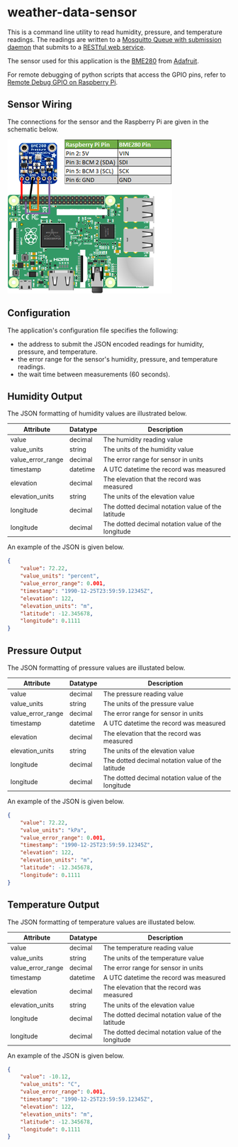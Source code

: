 
# weather-data-sensor
This is a command line utility to read humidity, pressure, and temperature readings. The readings are written to a [Mosquitto Queue with submission daemon](https://github.com/Fyzel/weather-data-daemon) that submits to a  [RESTful web service](https://github.com/Fyzel/weather-data-api).

The sensor used for this application is the [BME280](https://cdn-shop.adafruit.com/datasheets/BST-BME280_DS001-10.pdf) from [Adafruit](http://adafru.it/2652).

For remote debugging of python scripts that access the GPIO pins, refer to [Remote Debug GPIO on Raspberry Pi](https://nathanpjones.com/2016/02/remote-debug-gpio-on-raspberry-pi/).


## Sensor Wiring
The connections for the sensor and the Raspberry Pi are given in the schematic below.

![Wiring Schematic](https://github.com/Fyzel/weather-data-sensor/blob/master/images/schematic.png?raw=true)


## Configuration

The application's configuration file specifies the following:
* the address to submit the JSON encoded readings for humidity, pressure, and temperature.
* the error range for the sensor's humidity, pressure, and temperature readings.
* the wait time between measurements (60 seconds).


## Humidity Output

The JSON formatting of humidity values are illustrated below.

| Attribute         | Datatype | Description                                        |
| ----------------- | -------- | -------------------------------------------------- |
| value             | decimal  | The humidity reading value                         |
| value_units       | string   | The units of the humidity value                    |
| value_error_range | decimal  | The error range for sensor in units                |
| timestamp         | datetime | A UTC datetime the record was measured             |
| elevation         | decimal  | The elevation that the record was measured         |
| elevation_units   | string   | The units of the elevation value                   |
| longitude         | decimal  | The dotted decimal notation value of the latitude  |
| longitude         | decimal  | The dotted decimal notation value of the longitude |


An example of the JSON is given below.

```JSON
{
    "value": 72.22,
    "value_units": "percent",
    "value_error_range": 0.001,
    "timestamp": "1990-12-25T23:59:59.12345Z",
    "elevation": 122,
    "elevation_units": "m",
    "latitude": -12.345678,
    "longitude": 0.1111
}
```


## Pressure Output

The JSON formatting of pressure values are illustated below.

| Attribute         | Datatype | Description                                        |
| ----------------- | -------- | -------------------------------------------------- |
| value             | decimal  | The pressure reading value                         |
| value_units       | string   | The units of the pressure value                    |
| value_error_range | decimal  | The error range for sensor in units                |
| timestamp         | datetime | A UTC datetime the record was measured             |
| elevation         | decimal  | The elevation that the record was measured         |
| elevation_units   | string   | The units of the elevation value                   |
| longitude         | decimal  | The dotted decimal notation value of the latitude  |
| longitude         | decimal  | The dotted decimal notation value of the longitude |


An example of the JSON is given below.

```JSON
{
    "value": 72.22,
    "value_units": "kPa",
    "value_error_range": 0.001,
    "timestamp": "1990-12-25T23:59:59.12345Z",
    "elevation": 122,
    "elevation_units": "m",
    "latitude": -12.345678,
    "longitude": 0.1111
}
```


## Temperature Output

The JSON formatting of temperature values are illustated below.

| Attribute         | Datatype | Description                                        |
| ----------------- | -------- | -------------------------------------------------- |
| value             | decimal  | The temperature reading value                      |
| value_units       | string   | The units of the temperature value                 |
| value_error_range | decimal  | The error range for sensor in units                |
| timestamp         | datetime | A UTC datetime the record was measured             |
| elevation         | decimal  | The elevation that the record was measured         |
| elevation_units   | string   | The units of the elevation value                   |
| longitude         | decimal  | The dotted decimal notation value of the latitude  |
| longitude         | decimal  | The dotted decimal notation value of the longitude |


An example of the JSON is given below.

```JSON
{
    "value": -10.12,
    "value_units": "C",
    "value_error_range": 0.001,
    "timestamp": "1990-12-25T23:59:59.12345Z",
    "elevation": 122,
    "elevation_units": "m",
    "latitude": -12.345678,
    "longitude": 0.1111
}
```
